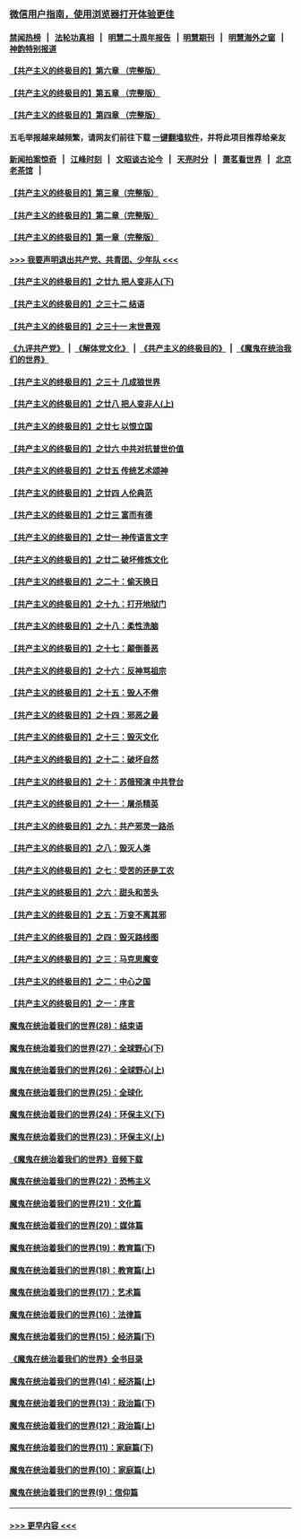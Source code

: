 ### [微信用户指南，使用浏览器打开体验更佳](https://github.com/gfw-breaker/banned-news1/blob/master/indexes/wechat-guide.md?t=0)
#### [禁闻热榜](热点新闻.md?t=0)  &nbsp;&nbsp;|&nbsp;&nbsp; [法轮功真相](https://github.com/gfw-breaker/truth/blob/master/README.md?t=0) &nbsp;&nbsp;|&nbsp;&nbsp; [明慧二十周年报告](https://github.com/gfw-breaker/mh-reports/blob/master/README.md?t=0) &nbsp;&nbsp;|&nbsp;&nbsp;[明慧期刊](https://github.com/gfw-breaker/mh-qikan) &nbsp;&nbsp;|&nbsp;&nbsp; [明慧海外之窗](https://github.com/gfw-breaker/mh-news/blob/master/README.md?t=0) &nbsp;&nbsp;|&nbsp;&nbsp; [神韵特别报道](https://github.com/gfw-breaker/mh-news/blob/master/shenyun.md?t=0)
#### [【共产主义的终极目的】第六章 （完整版）](../pages/nsc422/n11428913.md?t=02081122) 
#### [【共产主义的终极目的】第五章 （完整版）](../pages/nsc422/n11428912.md?t=02081122) 
#### [【共产主义的终极目的】第四章 （完整版）](../pages/nsc422/n11428907.md?t=02081122) 
#### 五毛举报越来越频繁，请网友们前往下载 [一键翻墙软件](https://github.com/gfw-breaker/ssr-accounts)，并将此项目推荐给亲友
#### [新闻拍案惊奇](https://github.com/gfw-breaker/banned-news1/blob/master/pages/link4.md) &nbsp;&nbsp;|&nbsp;&nbsp; [江峰时刻](https://github.com/gfw-breaker/banned-news1/blob/master/pages/link4.md) &nbsp;&nbsp;|&nbsp;&nbsp; [文昭谈古论今](https://github.com/gfw-breaker/banned-news1/blob/master/pages/link4.md) &nbsp;&nbsp;|&nbsp;&nbsp; [天亮时分](https://github.com/gfw-breaker/banned-news1/blob/master/pages/link4.md) &nbsp;&nbsp;|&nbsp;&nbsp; [萧茗看世界](https://github.com/gfw-breaker/banned-news1/blob/master/pages/link4.md) &nbsp;&nbsp;|&nbsp;&nbsp; [北京老茶馆](https://github.com/gfw-breaker/banned-news1/blob/master/pages/link4.md) &nbsp;&nbsp;|&nbsp;&nbsp; 
#### [【共产主义的终极目的】第三章（完整版）](../pages/nsc422/n11428848.md?t=02081122) 
#### [【共产主义的终极目的】第二章（完整版）](../pages/nsc422/n11428831.md?t=02081122) 
#### [【共产主义的终极目的】第一章（完整版）](../pages/nsc422/n11417651.md?t=02081122) 
#### [>>> 我要声明退出共产党、共青团、少年队 <<<](https://github.com/begood0513/goodnews/blob/master/quit/letter.md) 
#### [【共产主义的终极目的】之廿九 把人变非人(下)](../pages/nsc422/n11344140.md?t=02081122) 
#### [【共产主义的终极目的】之三十二 结语](../pages/nsc422/n11360535.md?t=02081122) 
#### [【共产主义的终极目的】之三十一 末世景观](../pages/nsc422/n11351129.md?t=02081122) 
#### [《九评共产党》](https://github.com/begood0513/9ping.md/blob/master/README.md) &nbsp;|&nbsp; [《解体党文化》](../../../../jtdwh.md/blob/master/README.md)  &nbsp;|&nbsp; [《共产主义的终极目的》](../../../../gczydzjmd.md/blob/master/README.md) &nbsp;|&nbsp; [《魔鬼在统治我们的世界》](../../../../mgztzwmdsj.md/blob/master/README.md) 
#### [【共产主义的终极目的】之三十 几成狼世界](../pages/nsc422/n11348280.md?t=02081122) 
#### [【共产主义的终极目的】之廿八 把人变非人(上)](../pages/nsc422/n11340492.md?t=02081122) 
#### [【共产主义的终极目的】之廿七 以恨立国](../pages/nsc422/n11336944.md?t=02081122) 
#### [【共产主义的终极目的】之廿六 中共对抗普世价值](../pages/nsc422/n11324785.md?t=02081122) 
#### [【共产主义的终极目的】之廿五 传统艺术颂神](../pages/nsc422/n11296396.md?t=02081122) 
#### [【共产主义的终极目的】之廿四 人伦典范](../pages/nsc422/n11296397.md?t=02081122) 
#### [【共产主义的终极目的】之廿三 富而有德](../pages/nsc422/n11283598.md?t=02081122) 
#### [【共产主义的终极目的】之廿一 神传语言文字](../pages/nsc422/n11263265.md?t=02081122) 
#### [【共产主义的终极目的】之廿二 破坏修炼文化](../pages/nsc422/n11245728.md?t=02081122) 
#### [【共产主义的终极目的】之二十：偷天换日](../pages/nsc422/n11238846.md?t=02081122) 
#### [【共产主义的终极目的】之十九：打开地狱门](../pages/nsc422/n11206376.md?t=02081122) 
#### [【共产主义的终极目的】之十八：柔性洗脑](../pages/nsc422/n11199994.md?t=02081122) 
#### [【共产主义的终极目的】之十七：颠倒善恶](../pages/nsc422/n11179782.md?t=02081122) 
#### [【共产主义的终极目的】之十六：反神骂祖宗](../pages/nsc422/n11166798.md?t=02081122) 
#### [【共产主义的终极目的】之十五：毁人不倦](../pages/nsc422/n11166792.md?t=02081122) 
#### [【共产主义的终极目的】之十四：邪恶之最](../pages/nsc422/n11150249.md?t=02081122) 
#### [【共产主义的终极目的】之十三：毁灭文化](../pages/nsc422/n11135227.md?t=02081122) 
#### [【共产主义的终极目的】之十二：破坏自然](../pages/nsc422/n11135214.md?t=02081122) 
#### [【共产主义的终极目的】之十：苏俄预演 中共登台](../pages/nsc422/n11118424.md?t=02081122) 
#### [【共产主义的终极目的】之十一：屠杀精英](../pages/nsc422/n11118442.md?t=02081122) 
#### [【共产主义的终极目的】之九：共产邪灵一路杀](../pages/nsc422/n11114139.md?t=02081122) 
#### [【共产主义的终极目的】之八：毁灭人类](../pages/nsc422/n11108503.md?t=02081122) 
#### [【共产主义的终极目的】之七：受苦的还是工农](../pages/nsc422/n11101809.md?t=02081122) 
#### [【共产主义的终极目的】之六：甜头和苦头](../pages/nsc422/n11096971.md?t=02081122) 
#### [【共产主义的终极目的】之五：万变不离其邪](../pages/nsc422/n11091285.md?t=02081122) 
#### [【共产主义的终极目的】之四：毁灭路线图](../pages/nsc422/n11086284.md?t=02081122) 
#### [【共产主义的终极目的】之三：马克思魔变](../pages/nsc422/n11061941.md?t=02081122) 
#### [【共产主义的终极目的】之二：中心之国](../pages/nsc422/n11047728.md?t=02081122) 
#### [【共产主义的终极目的】之一：序言](../pages/nsc422/n11086077.md?t=02081122) 
#### [魔鬼在统治着我们的世界(28)：结束语](../pages/nsc422/n10936246.md?t=02081122) 
#### [魔鬼在统治着我们的世界(27)：全球野心(下)](../pages/nsc422/n10928319.md?t=02081122) 
#### [魔鬼在统治着我们的世界(26)：全球野心(上)](../pages/nsc422/n10900318.md?t=02081122) 
#### [魔鬼在统治着我们的世界(25)：全球化](../pages/nsc422/n10788205.md?t=02081122) 
#### [魔鬼在统治着我们的世界(24)：环保主义(下)](../pages/nsc422/n10695307.md?t=02081122) 
#### [魔鬼在统治着我们的世界(23)：环保主义(上)](../pages/nsc422/n10688613.md?t=02081122) 
#### [《魔鬼在统治着我们的世界》音频下载](../pages/nsc422/n10635553.md?t=02081122) 
#### [魔鬼在统治着我们的世界(22)：恐怖主义](../pages/nsc422/n10614727.md?t=02081122) 
#### [魔鬼在统治着我们的世界(21)：文化篇](../pages/nsc422/n10597706.md?t=02081122) 
#### [魔鬼在统治着我们的世界(20)：媒体篇](../pages/nsc422/n10586579.md?t=02081122) 
#### [魔鬼在统治着我们的世界(19)：教育篇(下)](../pages/nsc422/n10564808.md?t=02081122) 
#### [魔鬼在统治着我们的世界(18)：教育篇(上)](../pages/nsc422/n10526970.md?t=02081122) 
#### [魔鬼在统治着我们的世界(17)：艺术篇](../pages/nsc422/n10499093.md?t=02081122) 
#### [魔鬼在统治着我们的世界(16)：法律篇](../pages/nsc422/n10485969.md?t=02081122) 
#### [魔鬼在统治着我们的世界(15)：经济篇(下)](../pages/nsc422/n10469975.md?t=02081122) 
#### [《魔鬼在统治着我们的世界》全书目录](../pages/nsc422/n10464261.md?t=02081122) 
#### [魔鬼在统治着我们的世界(14)：经济篇(上)](../pages/nsc422/n10457370.md?t=02081122) 
#### [魔鬼在统治着我们的世界(13)：政治篇(下)](../pages/nsc422/n10448270.md?t=02081122) 
#### [魔鬼在统治着我们的世界(12)：政治篇(上)](../pages/nsc422/n10444576.md?t=02081122) 
#### [魔鬼在统治着我们的世界(11)：家庭篇(下)](../pages/nsc422/n10440961.md?t=02081122) 
#### [魔鬼在统治着我们的世界(10)：家庭篇(上)](../pages/nsc422/n10435448.md?t=02081122) 
#### [魔鬼在统治着我们的世界(9)：信仰篇](../pages/nsc422/n10432159.md?t=02081122) 

----
#### [ >>> 更早内容 <<< ](../indexes/nsc422-earlier.md)
